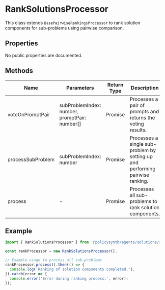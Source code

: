 # RankSolutionsProcessor

This class extends `BasePairwiseRankingsProcessor` to rank solution components for sub-problems using pairwise comparison.

## Properties

No public properties are documented.

## Methods

| Name                | Parameters                  | Return Type                        | Description                                                                 |
|---------------------|-----------------------------|------------------------------------|-----------------------------------------------------------------------------|
| voteOnPromptPair    | subProblemIndex: number, promptPair: number[] | Promise<PsPairWiseVoteResults> | Processes a pair of prompts and returns the voting results.                 |
| processSubProblem   | subProblemIndex: number     | Promise<void>                      | Processes a single sub-problem by setting up and performing pairwise ranking. |
| process             | -                           | Promise<void>                      | Processes all sub-problems to rank solution components.                     |

## Example

```typescript
import { RankSolutionsProcessor } from '@policysynth/agents/solutions/ranking/rankSolutions.js';

const rankProcessor = new RankSolutionsProcessor();

// Example usage to process all sub-problems
rankProcessor.process().then(() => {
  console.log('Ranking of solution components completed.');
}).catch(error => {
  console.error('Error during ranking process:', error);
});
```